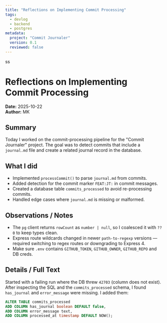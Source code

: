 ```yaml
---
title: "Reflections on Implementing Commit Processing"
tags:
  - devlog
  - backend
  - postgres
metadata:
  project: "Commit Journaler"
  version: 0.1
  reviewed: false
---
```

ss
# Reflections on Implementing Commit Processing

**Date:** 2025-10-22  
**Author:** MK

## Summary
Today I worked on the commit-processing pipeline for the "Commit Journaler" project. The goal was to detect commits that include a `journal.md` file and create a related journal record in the database.

## What I did
- Implemented `processCommit()` to parse `journal.md` from commits.
- Added detection for the commit marker `FEAT:JT:` in commit messages.
- Created a database table `commits_processed` to avoid re-processing commits.
- Handled edge cases where `journal.md` is missing or malformed.

## Observations / Notes
- The `pg` client returns `rowCount` as `number | null`, so I coalesced it with `?? 0` to keep types clean.
- Express route wildcards changed in newer `path-to-regexp` versions — required switching to regex routes or downgrading to Express 4.
- Make sure `.env` contains `GITHUB_TOKEN`, `GITHUB_OWNER`, `GITHUB_REPO` and DB creds.

## Details / Full Text
Started with a failing run where the DB threw `42703` (column does not exist). After inspecting the SQL and the `commits_processed` schema, I found `has_journal` and `error_message` were missing. I added them:

```sql
ALTER TABLE commits_processed 
ADD COLUMN has_journal boolean DEFAULT false,
ADD COLUMN error_message text,
ADD COLUMN processed_at timestamp DEFAULT NOW();
